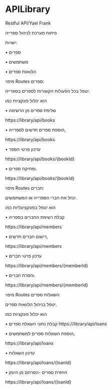 # APILibrary
Restful API/Yael Frank

פיתוח מערכת לניהול ספרייה

ישויות:

•	ספרים

•	משתמשים

•	הלוואות ספרים

מיפוי Routes  ספרים: 

יטפל בכל הפעולות הקשורות לספרים בספרייה. 


הוא יכלול פונקציות כמו 

•	שליפת ספרים מן הרשימה 

                       
 https://library/api/books

•	הוספת ספרים חדשים לספרייה,
                  
https://library/api/books
   
•	עדכון פרטי הספר 
  
                   
 https://library/api/books/{bookId}

 
•	ומחיקת ספרים.  
             
https://library/api/books/{bookId}

 


מיפוי Routes חברים: 

ינהל את חברי הספרייה או המשתמשים. 

הוא יטפל בפונקציונליות כמו 

•	קבלת רשימת החברים בספריה
   
           
  https://library/api/members


•	רישום חברים חדשים,  
                           
https://library/api/members

•	עדכון פרטי חברים    
         
 https://library/api/members/{memberId}


•	והסרת חברים.
 
https://library/api/members/{memberId}

                         



מיפוי Routes  השאלות ספרים:

יטפל בניהול הלוואות ספרים. 

הוא יכלול פונקציות כמו 

•	קבלת נתוני השאלת ספרים 
https://library/api/loans
                                      
•	הוספת השאלות ספרים למשתמשים,
                
https://library/api/loans


•	עדכון השאלות
          
                       
https://library/api/loans/{loanId}

 
•	החזרת ספרים -הסרתם מן היומן 
        
https://library/api/loans/{loanId}

